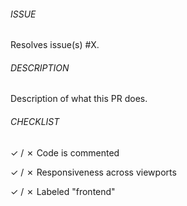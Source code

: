 ###### ISSUE

Resolves issue(s) #X.

###### DESCRIPTION

Description of what this PR does.

###### CHECKLIST

✓ / ✗ Code is commented

✓ / ✗ Responsiveness across viewports

✓ / ✗ Labeled "frontend"
